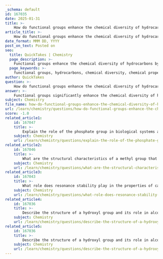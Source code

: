 ```yaml
---
_schema: default
id: 167035
date: 2025-01-31
title: >-
    How do functional groups enhance the chemical diversity of hydrocarbons?
article_title: >-
    How do functional groups enhance the chemical diversity of hydrocarbons?
date_format: MMM DD, YYYY
post_on_text: Posted on
seo:
  title: QuickTakes | Chemistry
  page_description: >-
    Functional groups enhance the chemical diversity of hydrocarbons by altering properties, increasing reactivity, and enabling complex biological structures essential for life.
  page_keywords: >-
    functional groups, hydrocarbons, chemical diversity, chemical properties, reactivity, biological functions, macromolecules, hydrophilic, hydrophobic, organic compounds, structural diversity
author: QuickTakes
question: >-
    How do functional groups enhance the chemical diversity of hydrocarbons?
answer: >-
    Functional groups significantly enhance the chemical diversity of hydrocarbons by introducing specific properties and reactivities that are not present in the simple hydrocarbon structure. Here’s how they contribute to this diversity:\n\n1. **Alteration of Chemical Properties**: Functional groups are specific groupings of atoms that confer distinct chemical properties to hydrocarbons. For example, the hydroxyl group (-OH) makes hydrocarbons more polar and hydrophilic, allowing them to interact with water and other polar substances. This contrasts with hydrocarbons, which are generally non-polar and hydrophobic.\n\n2. **Increased Reactivity**: The presence of functional groups can make hydrocarbons more reactive. For instance, the carbonyl group (C=O) is polar and can undergo nucleophilic attacks, leading to various chemical reactions that simple hydrocarbons cannot participate in. This reactivity is crucial in biological processes and organic synthesis.\n\n3. **Diverse Biological Functions**: Functional groups play essential roles in biological molecules. For example, amino groups (-NH2) are basic and can accept protons, influencing the acidity and basicity of molecules. Carboxyl groups (-COOH) can donate protons, making them acidic. This diversity allows for a wide range of biological functions, from enzyme activity to cellular signaling.\n\n4. **Formation of Complex Structures**: The ability of functional groups to form hydrogen bonds, ionic bonds, and other interactions allows for the creation of complex macromolecules, such as proteins, nucleic acids, and polysaccharides. These interactions are vital for the structure and function of biological molecules.\n\n5. **Hydrophilic and Hydrophobic Properties**: Functional groups can impart hydrophilic (water-attracting) or hydrophobic (water-repelling) characteristics to hydrocarbons. For example, the presence of a phosphate group (-PO4) can make a molecule more hydrophilic, which is important for its role in cellular membranes and energy transfer (e.g., ATP).\n\n6. **Structural Diversity**: The versatility of carbon allows for the formation of various functional groups, leading to a wide range of organic compounds. This structural diversity is crucial for the complexity of life, as it enables the formation of different types of molecules with unique functions.\n\nIn summary, functional groups enhance the chemical diversity of hydrocarbons by modifying their properties, increasing their reactivity, and enabling the formation of complex biological molecules. This diversity is fundamental to the chemistry of life and the various functions that organic molecules perform in biological systems.
subject: Chemistry
file_name: how-do-functional-groups-enhance-the-chemical-diversity-of-hydrocarbons.md
url: /learn/chemistry/questions/how-do-functional-groups-enhance-the-chemical-diversity-of-hydrocarbons
score: -1.0
related_article1:
    id: 167047
    title: >-
        Explain the role of the phosphate group in biological systems and its acidic properties.
    subject: Chemistry
    url: /learn/chemistry/questions/explain-the-role-of-the-phosphate-group-in-biological-systems-and-its-acidic-properties
related_article2:
    id: 167046
    title: >-
        What are the structural characteristics of a methyl group that contribute to its hydrophobicity?
    subject: Chemistry
    url: /learn/chemistry/questions/what-are-the-structural-characteristics-of-a-methyl-group-that-contribute-to-its-hydrophobicity
related_article3:
    id: 167043
    title: >-
        What role does resonance stability play in the properties of carboxyl groups?
    subject: Chemistry
    url: /learn/chemistry/questions/what-role-does-resonance-stability-play-in-the-properties-of-carboxyl-groups
related_article4:
    id: 167036
    title: >-
        Describe the structure of a hydroxyl group and its role in alcohol formation.
    subject: Chemistry
    url: /learn/chemistry/questions/describe-the-structure-of-a-hydroxyl-group-and-its-role-in-alcohol-formation
related_article5:
    id: 167036
    title: >-
        Describe the structure of a hydroxyl group and its role in alcohol formation.
    subject: Chemistry
    url: /learn/chemistry/questions/describe-the-structure-of-a-hydroxyl-group-and-its-role-in-alcohol-formation
---
```


&nbsp;